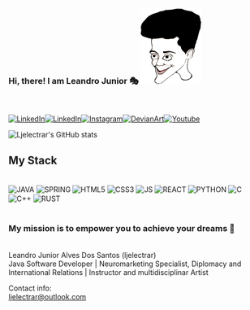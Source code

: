 ### Hi, there! I am Leandro Junior 🎭   ![ljelectrar caricature](https://github.com/ljelectrar/assets/blob/main/branding/ljelectrar-caricature-head%20(2).png)
<br/><br/>
[![LinkedIn](https://img.shields.io/badge/LinkedIn-0077B5?style=for-the-badge&logo=linkedin&logoColor=white)](https://www.linkedin.com/in/ljelectrar/)[![LinkedIn](https://img.shields.io/badge/-Behance-blue?style=for-the-badge&logo=behance&logoColor=white)](https://www.behance.net/ljelectrar)[![Instagram](https://img.shields.io/badge/Instagram-E4405F?style=for-the-badge&logo=instagram&logoColor=white)](https://www.instagram.com/ljelectrar/)[![DevianArt](https://img.shields.io/badge/DeviantArt-05CC47?style=for-the-badge&logo=deviantart&logoColor=white)](https://www.deviantart.com/ljelectrar)[![Youtube](	https://img.shields.io/badge/YouTube-FF0000?style=for-the-badge&logo=youtube&logoColor=white)](https://www.youtube.com/@ljelectrar)

![Ljelectrar's GitHub stats](https://github-readme-stats.vercel.app/api?username=ljelectrar&show_icons=true&theme=dark)

## My Stack
<div style="display: inline_block"><br />
  <img align="center" alt="JAVA" src="https://img.shields.io/badge/Java-ED8B00?style=for-the-badge&logo=openjdk&logoColor=white"/>
  <img align="center" alt="SPRING" src="https://img.shields.io/badge/Spring-6DB33F?style=for-the-badge&logo=spring&logoColor=white"/>
  <img align="center" alt="HTML5" src="https://img.shields.io/badge/HTML5-E34F26?style=for-the-badge&logo=html5&logoColor=white"/>
  <img align="center" alt="CSS3" src="https://img.shields.io/badge/CSS3-1572B6?style=for-the-badge&logo=css3&logoColor=white"/>
  <img align="center" alt="JS" src="https://img.shields.io/badge/JavaScript-323330?style=for-the-badge&logo=javascript&logoColor=F7DF1E"/>
  <img align="center" alt="REACT" src="https://img.shields.io/badge/Python-14354C?style=for-the-badge&logo=python&logoColor=white"/>
   <img align="center" alt="PYTHON" src="https://img.shields.io/badge/React-20232A?style=for-the-badge&logo=react&logoColor=61DAFB"/>
  <img align="center" alt="C" src="https://img.shields.io/badge/C-00599C?style=for-the-badge&logo=c&logoColor=white"/>
  <img align="center" alt="C++" src="https://img.shields.io/badge/C%2B%2B-00599C?style=for-the-badge&logo=c%2B%2B&logoColor=white"/>
  <img align="center" alt="RUST" src="https://img.shields.io/badge/Rust-000000?style=for-the-badge&logo=rust&logoColor=white"/>
</div>
<br />

### My mission is to empower you to achieve your dreams 🎈
<br />
Leandro Junior Alves Dos Santos (ljelectrar) <br />
Java Software Developer | Neuromarketing Specialist, Diplomacy and International Relations | Instructor and multidisciplinar Artist <br />

Contact info: <br />
ljelectrar@outlook.com

